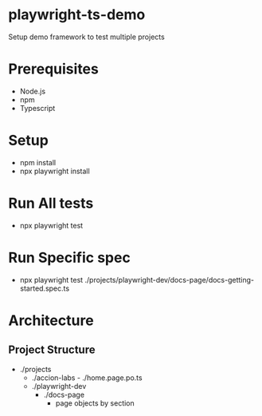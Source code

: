 # playwright-ts-demo
Setup demo framework to test multiple projects 

# Prerequisites
- Node.js
- npm
- Typescript

# Setup
- npm install
- npx playwright install

# Run All tests
- npx playwright test 

# Run Specific spec
- npx playwright test ./projects/playwright-dev/docs-page/docs-getting-started.spec.ts

# Architecture

## Project Structure
- ./projects
    - ./accion-labs
            - ./home.page.po.ts
    - ./playwright-dev
        - ./docs-page
            - page objects by section



